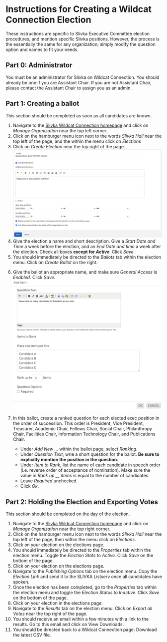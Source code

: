 # Instructions for Creating a Wildcat Connection Election
These instructions are specific to Slivka Executive Committee election procedures, and mention specific Slivka positions.
However, the process is the essentially the same for any organization; simply modify the question option and names to fit your needs.

## Part 0: Administrator
You must be an administrator for Slivka on Wildcat Connection.
You should already be one if you are Assistant Chair.
If you are not Assistant Chair, please contact the Assistant Chair to assign you as an admin.

## Part 1: Creating a ballot
This section should be completed as soon as all candidates are known.

1. Navigate to the [Slivka Wildcat Connection homepage](https://northwestern.campuslabs.com/engage/organization/slivkahall) and click on _Manage Organization_ near the top left corner.
2. Click on the hamburger menu icon next to the words _Slivka Hall_ near the top left of the page, and the within the menu click on _Elections_
3. Click on _Create Election_ near the top right of the page.
![screenshot of election creation page](img1.png)
4. Give the election a name and short description.
Give a _Start Date and Time_ a week before the election, and an _End Date and time_ a week after the election.
Check all boxes **except for _Active_**.
Click _Save_
5. You should immediately be directed to the _Ballots_ tab within the election menu.
Click on _Create Ballot_ on the right.
<!-- ![screenshot of ballot creation page](img2.png) -->
6. Give the ballot an appropriate name, and make sure _General Access_ is _Enabled_.
Click _Save_.
![screenshot of question creation page](img3.png)

7. In this ballot, create a ranked question for each elected exec position in the order of succession. This order is President, Vice President, Treasurer, Academic Chair, Fellows Chair, Social Chair, Philanthropy Chair, Facilities Chair, Information Technology Chair, and Publications Chair.
    - Under _Add New ..._ within the ballot page, select _Ranking_.
    - Under _Question Text_, wrie a short question for the ballot.
    **Be sure to explicitly mention the position in the question.**
    - Under _Item to Rank_, list the name of each candidate in speech order (i.e. reverse order of acceptance of nomination).
    Make sure the value in _Rank up \_\_ items_ is equal to the number of candidates.
    - Leave _Required_ unchecked.
    - Click _Ok_.

## Part 2: Holding the Election and Exporting Votes
This section should be completed on the day of the election.
1. Navigate to the [Slivka Wildcat Connection homepage](https://northwestern.campuslabs.com/engage/organization/slivkahall) and click on _Manage Organization_ near the top right corner.
2. Click on the hamburger menu icon next to the words _Slivka Hall_ near the top left of the page, then within the menu click on _Elections_.
3. Click on your election on the elections page.
4. You should immediately be directed to the _Properties_ tab within the election menu.
Toggle the _Election Stats_ to _Active_.
Click _Save_ on the bottom of the page.
5. Click on your election on the elections page.
6. Navigate to the _Publishing Options_ tab on the election menu.
Copy the _Election Link_ and send it to the SLIVKA Listserv once all candidates have spoken.
7. Once the election has been completed, go to the _Properties_ tab within the election menu and toggle the _Election Status_ to _Inactive_.
Click _Save_ on the bottom of the page.
8. Click on your election in the elections page.
9. Navigate to the _Results_ tab on the election menu.
Click on _Export all Votes_ near the top right of the page.
10. You should receive an email within a few minutes with a link to the results.
Go to this email and click on View Downloads.
11. You should be directed back to a Wildcat Connection page.
Download the latest CSV file.
